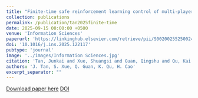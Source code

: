 ```yaml
---
title: "Finite-time safe reinforcement learning control of multi-player nonzero-sum game for quadcopter systems"
collection: publications
permalink: /publication/tan2025finite-time
date: 2025-09-15 00:00:00 +0500
venue: 'Information Sciences'
paperurl: 'https://linkinghub.elsevier.com/retrieve/pii/S002002552500249X'
doi: '10.1016/j.ins.2025.122117'
pubtype: 'journal'
image: '../images/Information Sciences.jpg'
citation: 'Tan, Junkai and Xue, Shuangsi and Guan, Qingshu and Qu, Kai and Cao, Hui (2025). Finite-time safe reinforcement learning control of multi-player nonzero-sum game for quadcopter systems. Information Sciences.'
authors: 'J. Tan, S. Xue, Q. Guan, K. Qu, H. Cao'
excerpt_separator: ""
---
```

[Download paper here](https://linkinghub.elsevier.com/retrieve/pii/S002002552500249X)
[DOI](10.1016/j.ins.2025.122117)